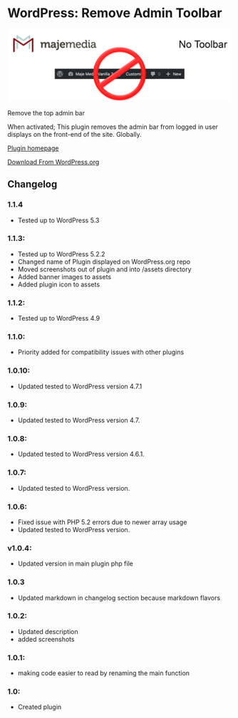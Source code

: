 # WordPress: Remove Admin Toolbar

<p align='center'>
<img src="https://raw.githubusercontent.com/MajeMediaLLC/MajeMedia-WP-Remove-Admin-Bar/master/assets/banner-1544x500.png" alt='WordPress: No Admin Bar' title="by: Maje Media LLC">
</p>

Remove the top admin bar

When activated; This plugin removes the admin bar from logged in user displays on the front-end of the site. Globally.

[Plugin homepage](https://majemedia.com/plugins/remove-admin-toolbar/)

[Download From WordPress.org](https://wordpress.org/plugins/maje-media-remove-admin-bar/)

## Changelog
### 1.1.4
* Tested up to WordPress 5.3

### 1.1.3:
* Tested up to WordPress 5.2.2
* Changed name of Plugin displayed on WordPress.org repo
* Moved screenshots out of plugin and into /assets directory
* Added banner images to assets
* Added plugin icon to assets

### 1.1.2:
* Tested up to WordPress 4.9

### 1.1.0:
* Priority added for compatibility issues with other plugins

### 1.0.10:
* Updated tested to WordPress version 4.7.1

### 1.0.9:
* Updated tested to WordPress version 4.7.

### 1.0.8:
* Updated tested to WordPress version 4.6.1.

### 1.0.7:
* Updated tested to WordPress version.

### 1.0.6:
* Fixed issue with PHP 5.2 errors due to newer array usage
* Updated tested to WordPress version.

### v1.0.4:
* Updated version in main plugin php file

### 1.0.3
* Updated markdown in changelog section because markdown flavors

### 1.0.2:
* Updated description
* added screenshots

### 1.0.1:
* making code easier to read by renaming the main function

### 1.0:
* Created plugin
